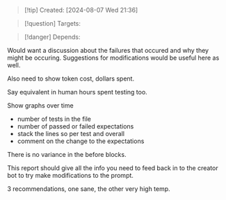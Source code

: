
>[!tip] Created: [2024-08-07 Wed 21:36]

>[!question] Targets: 

>[!danger] Depends: 

Would want a discussion about the failures that occured and why they might be occuring.
Suggestions for modifications would be useful here as well.

Also need to show token cost, dollars spent.

Say equivalent in human hours spent testing too.

Show graphs over time
 - number of tests in the file
 - number of passed or failed expectations
 - stack the lines so per test and overall
 - comment on the change to the expectations

There is no variance in the before blocks.

This report should give all the info you need to feed back in to the creator bot to try make modifications to the prompt.

3 recommendations, one sane, the other very high temp.